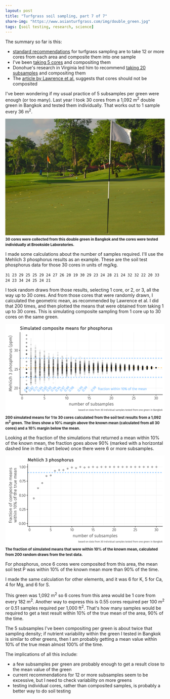 ```yaml
---
layout: post
title: "Turfgrass soil sampling, part 7 of 7"
share-img: "https://www.asianturfgrass.com/img/double_green.jpg"
tags: [soil testing, research, science]
---
```


The summary so far is this:

* [standard recommendations](https://www.asianturfgrass.com/2020-02-03-composite-samples-2/) for turfgrass sampling are to take 12 or more cores from each area and composite them into one sample
* I've been [taking 5 cores](https://www.asianturfgrass.com/2020-02-05-composite-samples-4/) and compositing them
* Donohue's research in Virginia led him to recommend [taking 20 subsamples](https://www.asianturfgrass.com/2020-02-04-composite-samples-3/) and compositing them
* The [article by Lawrence et al.](https://www.asianturfgrass.com/2020-02-07-composite-samples-6/) suggests that cores should not be composited

I've been wondering if my usual practice of 5 subsamples per green were enough (or too many). Last year I took 30 cores from a 1,092 m<sup>2</sup> double green in Bangkok and tested them individually. That works out to 1 sample every 36 m<sup>2</sup>. 

![double green](/img/double_green.jpg)
<small><strong>30 cores were collected from this double green in Bangkok and the cores were tested individually at Brookside Laboratories.</strong></small>

I made some calculations about the number of samples required. I'll use the Mehlich 3 phosphorus results as an example. These are the soil test phosphorus data for those 30 cores in units of mg/kg.

`31 23 29 25 25 29 24 27 26 20 19 30 29 23 24 28 21 24 32 32 22 20 33 24 23 34 24 25 24 21`

I took random draws from those results, selecting 1 core, or 2, or 3, all the way up to 30 cores. And from those cores that were randomly drawn, I calculated the geometric mean, as recommended by Lawrence et al. I did that 200 times, and then plotted the means that were obtained from taking 1 up to 30 cores. This is simulating composite sampling from 1 core up to 30 cores on the same green. 

![chart of sim means](/img/sim_means_p.png)
<small><strong>200 simulated means for 1 to 30 cores calculated from the soil test results from a 1,092 m<sup>2</sup> green. The lines show a 10% margin above the known mean (calculated from all 30 cores) and a 10% margin below the mean.</strong></small>

Looking at the fraction of the simulations that returned a mean within 10% of the known mean, the fraction goes above 90% (marked with a horizontal dashed line in the chart below) once there were 6 or more subsamples.

![chart of fraction within 10%](/img/fraction_within_10_p.png)
<small><strong>The fraction of simulated means that were within 10% of the known mean, calculated from 200 random draws from the test data.</strong></small>

For phosphorus, once 6 cores were composited from this area, the mean soil test P was within 10% of the known mean more than 90% of the time.

I made the same calculation for other elements, and it was 6 for K, 5 for Ca, 4 for Mg, and 6 for S.

This green was 1,092 m<sup>2</sup> so 6 cores from this area would be 1 core from every 182 m<sup>2</sup>. Another way to express this is 0.55 cores required per 100 m<sup>2</sup> or 0.51 samples required per 1,000 ft<sup>2</sup>. That's how many samples would be required to get a test result within 10% of the true mean of the area, 90% of the time.

The 5 subsamples I've been compositing per green is about twice that sampling density; if nutrient variability within the green I tested in Bangkok is similar to other greens, then I am probably getting a mean value within 10% of the true mean almost 100% of the time.

The implications of all this include:

* a few subsamples per green are probably enough to get a result close to the mean value of the green
* current recommendations for 12 or more subsamples seem to be excessive, but I need to check variability on more greens
* testing individual cores, rather than composited samples, is probably a better way to do soil testing
